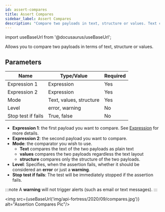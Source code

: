 ```yaml
---
id: assert-compares
title: Assert Compares
sidebar_label: Assert Compares 
description: "Compare two payloads in text, structure or values. Text compares as plain text, values compares regardless of text layout, structure compares the structure."
---
```


import useBaseUrl from '@docusaurus/useBaseUrl';

Allows you to compare two payloads in terms of text, structure or values.

## Parameters

| **Name** | **Type/Value** | **Required** |
| --- | --- | --- |
| Expression 1 | Expression | Yes |
| Expression 2 | Expression | Yes |
| Mode | Text, values, structure | Yes |
| Level | error, warning | No |
| Stop test if fails | True, false | No |

* __Expression 1__: the first payload you want to compare. See [Expression](/api-testing/mark2/reference/expression/) for more details.
* __Expression 2__: the second payload you want to compare. 
* __Mode__: the comparator you wish to use. 
    * **Text** compares the text of the two payloads as plain text
    * **values** compares the two payloads regardless the text layout
    * **structure** compares only the structure of the two payloads. 
* __Level__: Specifies, when the assertion fails, whether it should be considered an **error** or just a **warning**. 
* __Stop test if fails__: The test will be immediately stopped if the assertion fails.

:::note
A **warning** will not trigger alerts (such as email or text messages). 
:::

<img src={useBaseUrl('img/api-fortress/2020/09/compares.jpg')} alt="Assertion Compares Pic"/>
